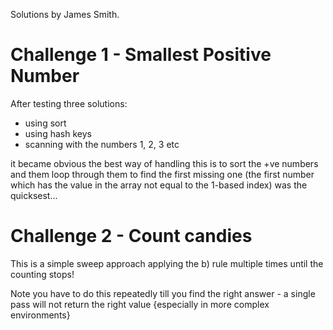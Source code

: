 Solutions by James Smith.

# Challenge 1 - Smallest Positive Number

After testing three solutions:

  * using sort
  * using hash keys
  * scanning with the numbers 1, 2, 3 etc

it became obvious the best way of handling this is to sort the +ve numbers and them loop through them to find the first missing one (the first number which has the value in the array not equal to the 1-based index) was the quicksest...

# Challenge 2 - Count candies

This is a simple sweep approach applying the b) rule multiple times until the counting stops!

Note you have to do this repeatedly till you find the right answer - a single pass will not return the right value {especially in more complex environments}

